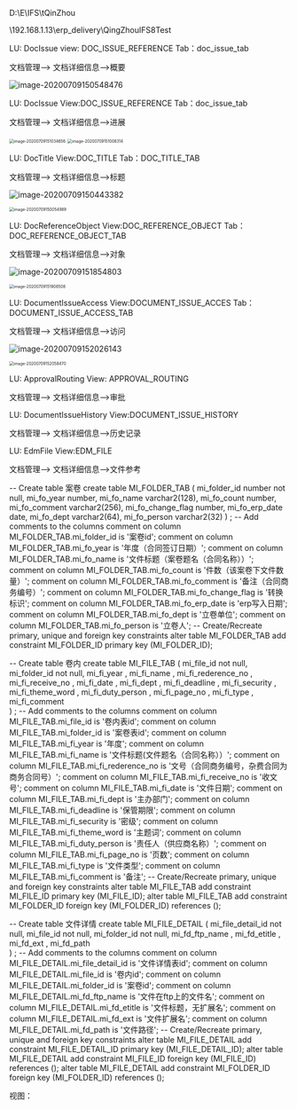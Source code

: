 

D:\E\IFS\tQinZhou

 \\192.168.1.13\erp_delivery\QingZhouIFS8Test







LU: DocIssue      view: DOC_ISSUE_REFERENCE    Tab：doc_issue_tab

文档管理--> 文档详细信息-->概要

![image-20200709150548476](D:\E\Typora\bj\Work_note\July\7_9.assets\image-20200709150548476.png)





LU: DocIssue      View:DOC_ISSUE_REFERENCE    Tab：doc_issue_tab

文档管理--> 文档详细信息-->进展

<img src="D:\E\Typora\bj\Work_note\July\7_9.assets\image-20200709151034656.png" alt="image-20200709151034656" style="zoom:50%;" />



<img src="D:\E\Typora\bj\Work_note\July\7_9.assets\image-20200709151008314.png" alt="image-20200709151008314" style="zoom:50%;" />



LU: DocTitle      View:DOC_TITLE 	Tab：DOC_TITLE_TAB

文档管理--> 文档详细信息-->标题

![image-20200709150443382](D:\E\Typora\bj\Work_note\July\7_9.assets\image-20200709150443382.png)



<img src="D:\E\Typora\bj\Work_note\July\7_9.assets\image-20200709150054989.png" alt="image-20200709150054989" style="zoom:50%;" />

LU:  DocReferenceObject     View:DOC_REFERENCE_OBJECT     Tab：DOC_REFERENCE_OBJECT_TAB

文档管理--> 文档详细信息-->对象

![image-20200709151854803](D:\E\Typora\bj\Work_note\July\7_9.assets\image-20200709151854803.png)



<img src="D:\E\Typora\bj\Work_note\July\7_9.assets\image-20200709151908508.png" alt="image-20200709151908508" style="zoom:50%;" />

LU:  DocumentIssueAccess      View:DOCUMENT_ISSUE_ACCES   Tab：DOCUMENT_ISSUE_ACCESS_TAB

文档管理--> 文档详细信息-->访问

![image-20200709152026143](D:\E\Typora\bj\Work_note\July\7_9.assets\image-20200709152026143.png)



<img src="D:\E\Typora\bj\Work_note\July\7_9.assets\image-20200709152058470.png" alt="image-20200709152058470" style="zoom:50%;" />



LU:  ApprovalRouting      View: APPROVAL_ROUTING

文档管理--> 文档详细信息-->审批

LU:  DocumentIssueHistory     View:DOCUMENT_ISSUE_HISTORY

文档管理--> 文档详细信息-->历史记录

LU: EdmFile      View:EDM_FILE

文档管理--> 文档详细信息-->文件参考



-- Create table 案卷
create table MI_FOLDER_TAB
(
  mi_folder_id      number not null,
  mi_fo_year        number,
  mi_fo_name        varchar2(128),
  mi_fo_count       number,
  mi_fo_comment     varchar2(256),
  mi_fo_change_flag number,
  mi_fo_erp_date    date,
  mi_fo_dept        varchar2(64),
  mi_fo_person      varchar2(32)
)
;
-- Add comments to the columns 
comment on column MI_FOLDER_TAB.mi_folder_id
  is '案卷id';
comment on column MI_FOLDER_TAB.mi_fo_year
  is '年度（合同签订日期）';
comment on column MI_FOLDER_TAB.mi_fo_name
  is '文件标题（案卷题名（合同名称））';
comment on column MI_FOLDER_TAB.mi_fo_count
  is '件数（该案卷下文件数量）';
comment on column MI_FOLDER_TAB.mi_fo_comment
  is '备注（合同商务编号）';
comment on column MI_FOLDER_TAB.mi_fo_change_flag
  is '转换标识';
comment on column MI_FOLDER_TAB.mi_fo_erp_date
  is 'erp写入日期';
comment on column MI_FOLDER_TAB.mi_fo_dept
  is '立卷单位';
comment on column MI_FOLDER_TAB.mi_fo_person
  is '立卷人';
-- Create/Recreate primary, unique and foreign key constraints 
alter table MI_FOLDER_TAB
  add constraint MI_FOLDER_ID primary key (MI_FOLDER_ID);









-- Create table 卷内
create table MI_FILE_TAB
(
  mi_file_id          not null,
  mi_folder_id        not null,
  mi_fi_year         ,
  mi_fi_name         ,
  mi_fi_rederence_no ,
  mi_fi_receive_no   ,
  mi_fi_date         ,
  mi_fi_dept         ,
  mi_fi_deadline     ,
  mi_fi_security     ,
  mi_fi_theme_word   ,
  mi_fi_duty_person  ,
  mi_fi_page_no      ,
  mi_fi_type         ,
  mi_fi_comment      
)
;
-- Add comments to the columns 
comment on column MI_FILE_TAB.mi_file_id
  is '卷内表id';
comment on column MI_FILE_TAB.mi_folder_id
  is '案卷表id';
comment on column MI_FILE_TAB.mi_fi_year
  is '年度';
comment on column MI_FILE_TAB.mi_fi_name
  is '文件标题(文件题名（合同名称））';
comment on column MI_FILE_TAB.mi_fi_rederence_no
  is '文号（合同商务编号，杂费合同为商务合同号）';
comment on column MI_FILE_TAB.mi_fi_receive_no
  is '收文号';
comment on column MI_FILE_TAB.mi_fi_date
  is '文件日期';
comment on column MI_FILE_TAB.mi_fi_dept
  is '主办部门';
comment on column MI_FILE_TAB.mi_fi_deadline
  is '保管期限';
comment on column MI_FILE_TAB.mi_fi_security
  is '密级';
comment on column MI_FILE_TAB.mi_fi_theme_word
  is '主题词';
comment on column MI_FILE_TAB.mi_fi_duty_person
  is '责任人（供应商名称）';
comment on column MI_FILE_TAB.mi_fi_page_no
  is '页数';
comment on column MI_FILE_TAB.mi_fi_type
  is '文件类型';
comment on column MI_FILE_TAB.mi_fi_comment
  is '备注';
-- Create/Recreate primary, unique and foreign key constraints 
alter table MI_FILE_TAB
  add constraint MI_FILE_ID primary key (MI_FILE_ID);
alter table MI_FILE_TAB
  add constraint MI_FOLDER_ID foreign key (MI_FOLDER_ID)
  references  ();







-- Create table 文件详情
create table MI_FILE_DETAIL
(
  mi_file_detail_id  not null,
  mi_file_id         not null,
  mi_folder_id       not null,
  mi_fd_ftp_name    ,
  mi_fd_etitle      ,
  mi_fd_ext         ,
  mi_fd_path        
)
;
-- Add comments to the columns 
comment on column MI_FILE_DETAIL.mi_file_detail_id
  is '文件详情表id';
comment on column MI_FILE_DETAIL.mi_file_id
  is '卷内id';
comment on column MI_FILE_DETAIL.mi_folder_id
  is '案卷id';
comment on column MI_FILE_DETAIL.mi_fd_ftp_name
  is '文件在ftp上的文件名';
comment on column MI_FILE_DETAIL.mi_fd_etitle
  is '文件标题，无扩展名';
comment on column MI_FILE_DETAIL.mi_fd_ext
  is '文件扩展名';
comment on column MI_FILE_DETAIL.mi_fd_path
  is '文件路径';
-- Create/Recreate primary, unique and foreign key constraints 
alter table MI_FILE_DETAIL
  add constraint MI_FILE_DETAIL_ID primary key (MI_FILE_DETAIL_ID);
alter table MI_FILE_DETAIL
  add constraint MI_FILE_ID foreign key (MI_FILE_ID)
  references  ();
alter table MI_FILE_DETAIL
  add constraint MI_FOLDER_ID foreign key (MI_FOLDER_ID)
  references  ();



视图：